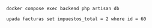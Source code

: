 `docker compose exec backend php artisan db`

`upada facturas set impuestos_total = 2 where id = 60`

